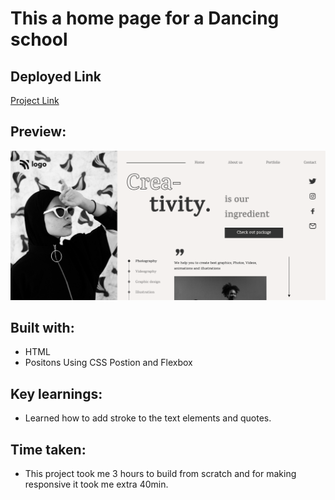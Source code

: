 # This a home page for a Dancing school

## Deployed Link

[Project Link](https://phani-sai-project-15.netlify.app/)

## Preview:

![Desktop view](./desktop.png)

## Built with:

- HTML
- Positons Using CSS Postion and Flexbox

## Key learnings:

- Learned how to add stroke to the text elements and quotes.

## Time taken:

- This project took me 3 hours to build from scratch and for making responsive it took me extra 40min.

